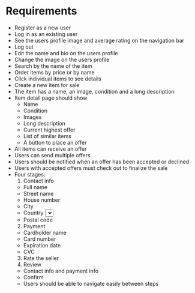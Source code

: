 # Requirements

  - Register as a new user
  - Log in as an existing user
  - See the users profile image and average rating on the navigation bar
  - Log out
  - Edit the name and bio on the users profile
  - Change the image on the users profile
  - Search by the name of the item
  - Order items by price or by name
  - Click individual items to see details
  - Create a new item for sale
  - The item has a name, an image, condition and a long description
  - Item detail page should show
    - Name
    - Condition
    - Images
    - Long description
    - Current highest offer
    - List of similar items
    - A button to place an offer
  - All items can receive an offer
  - Users can send multiple offers
  - Users should be notified when an offer has been accepted or declined
  - Users with accepted offers must check out to finalize the sale
  - Four stages:
    1. Contact info
      - Full name
      - Street name
      - House number
      - City
      - Country <select>
      - Postal code
    2. Payment
      - Cardholder name
      - Card number
      - Expiration date
      - CVC
    3. Rate the seller
    4. Review
      - Contact info and payment info
      - Confirm
    - Users should be able to navigate easily between steps
